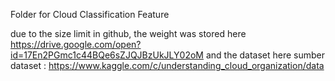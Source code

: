 Folder for Cloud Classification Feature

due to the size limit in github, the weight was stored here https://drive.google.com/open?id=17En2PGmc1c44BQe6sZJQJBzUkJLY02oM
and the dataset here sumber dataset : https://www.kaggle.com/c/understanding_cloud_organization/data
